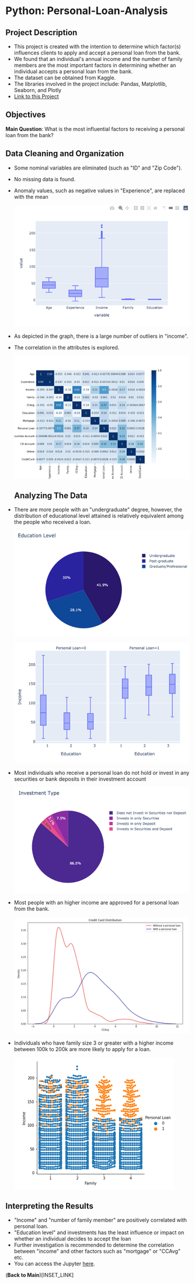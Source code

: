 # Python: Personal-Loan-Analysis



## Project Description

- This project is created with the intention to determine which factor(s) influences clients to apply and accept a personal loan from the bank. 
- We found that an individual's annual income and the number of family members are the most important factors in determining whether an individual accepts a personal loan from the bank.
- The dataset can be obtained from Kaggle.
- The libraries involved in the project include: Pandas, Matplotlib, Seaborn, and Plotly
- [Link to this Project](https://github.com/ewang58/Personal-Loan-Analysis/blob/master/Code/Finance_data_analysis.ipynb)



## Objectives

**Main Question**: What is the most influential factors to receiving a personal loan from the bank?



## Data Cleaning and Organization

- Some nominal variables are eliminated (such as "ID" and "Zip Code").

- No missing data is found.

- Anomaly values, such as negative values in "Experience", are replaced with the mean

  ![outliers](Images/outliers.png)

- As depicted in the graph, there is a large number of outliers in "income".

- The correlation in the attributes is explored.

  ![heatmap](Images/heatmap.png)

  ## Analyzing The Data

- There are more people with an "undergraduate" degree, however, the distribution of educational level attained is relatively equivalent among the people who received a loan. 

  ![pie_education_level](Images/pie_education_level.png)

  ![bar_education_level](Images/bar_education_level.png)



- Most individuals who receive a personal loan do not hold or invest in any securities or bank deposits in their investment account

  ![pie_investment_type](Images/pie_investment_type.png)



- Most people with an higher income are approved for a personal loan from the bank.

  ![credit_card_distribution](Images/credit_card_distribution.png)



- Individuals who have family size 3 or greater with a higher income between 100k to 200k are more likely to apply for a loan.

  ![catplot](Images/catplot.png)





## Interpreting the Results

- "Income" and "number of family member" are positively correlated with personal loan.
- "Education level" and investments has the least influence or impact on whether an individual decides to accept the loan
- Further investigation is recommended to determine the correlation between "income" and other factors such as "mortgage" or "CCAvg" etc.
- You can access the Jupyter [here](https://github.com/ewang58/Personal-Loan-Analysis/blob/master/Code/Finance_data_analysis.ipynb).





(**Back to Main**)[INSET_LINK]
